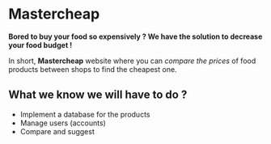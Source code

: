 # **Mastercheap**

**Bored to buy your food so expensively ? We have the solution to decrease your food budget !**

 In short, **Mastercheap** website where you can *compare the prices* of food products between shops to find the cheapest one.

## **What we know we will have to do ?**

* Implement a database for the products
* Manage users (accounts)
* Compare and suggest